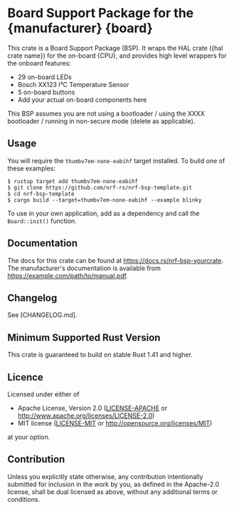 # Board Support Package for the {manufacturer} {board}

This crate is a Board Support Package (BSP). It wraps the HAL crate ({hal
crate name}) for the on-board {CPU}, and provides high level wrappers for the
onboard features:

* 29 on-board LEDs
* Bosch XX123 I²C Temperature Sensor
* 5 on-board buttons
* Add your actual on-board components here

This BSP assumes you are not using a bootloader / using the XXXX bootloader /
running in non-secure mode (delete as applicable).

## Usage

You will require the `thumbv7em-none-eabihf` target installed. To build one of these examples:

```console
$ rustup target add thumbv7em-none-eabihf
$ git clone https://github.com/nrf-rs/nrf-bsp-template.git
$ cd nrf-bsp-template
$ cargo build --target=thumbv7em-none-eabihf --example blinky
```

To use in your own application, add as a dependency and call the
`Board::init()` function.

## Documentation

The docs for this crate can be found at https://docs.rs/nrf-bsp-yourcrate. The
manufacturer's documentation is available from
https://example.com/path/to/manual.pdf.

## Changelog

See [CHANGELOG.md].

## Minimum Supported Rust Version

This crate is guaranteed to build on stable Rust 1.41 and higher.

## Licence

Licensed under either of

- Apache License, Version 2.0 ([LICENSE-APACHE](LICENSE-APACHE) or
  http://www.apache.org/licenses/LICENSE-2.0)
- MIT license ([LICENSE-MIT](LICENSE-MIT) or http://opensource.org/licenses/MIT)

at your option.

## Contribution

Unless you explicitly state otherwise, any contribution intentionally
submitted for inclusion in the work by you, as defined in the Apache-2.0
license, shall be dual licensed as above, without any additional terms or
conditions.
